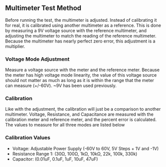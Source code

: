 <h2> Multimeter Test Method </h2>
<p>
Before running the test, the multimeter is adjusted. Instead of calibrating it for real, it is calibrated
using another multimeter as a reference. This is done by measuring a 9V voltage source with the reference multimeter, and adjusting
the multimeter to match the reading of the reference multimeter. Because
the multimeter has nearly perfect zero error, this adjustment is a 
multiplier.
</p>
<h3> Voltage Mode Adjustment </h3>
Measure a voltage source with the meter and the reference meter. Because the meter has high voltage mode linearity, the value of this voltage
source should not matter as much as long as it is within the range that
the meter can measure (+/-60V). ~9V has been used previously.  
<p>
<h3> Calibration </h3>
Like with the adjustment, the calibration will just be a comparison to another multimeter. Voltage, Resistance, and Capacitance
are measured with the calibration meter and reference meter, and the 
percent error is calculated. The values to measure for all three
modes are listed below</p>
<h3> Calibration Values </h3>
<ul>
<li> Voltage: Adjustable Power Supply (-60V to 60V, 5V Steps + 1V and -1V)</li>
<li> Resistance Range 1: (30Ω, 100Ω, 1kΩ, 10kΩ, 22k, 100k, 330k) </li>
<li> Capacitor: (0.01uF, 0.1uF, 1uF, 10uF, 47uF) </li> 
</ul>

